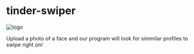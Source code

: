# tinder-swiper
![logo](https://user-images.githubusercontent.com/57277999/82108607-8fb33480-96fd-11ea-91bf-dc695ce3bce4.PNG)

Upload a photo of a face and our program will look for simmilar profiles to swipe right on!
